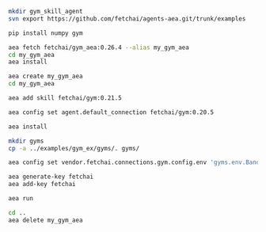 ``` bash
mkdir gym_skill_agent
svn export https://github.com/fetchai/agents-aea.git/trunk/examples
```

``` bash
pip install numpy gym
```

``` bash
aea fetch fetchai/gym_aea:0.26.4 --alias my_gym_aea
cd my_gym_aea
aea install
```

``` bash
aea create my_gym_aea
cd my_gym_aea
```

``` bash
aea add skill fetchai/gym:0.21.5
```

``` bash
aea config set agent.default_connection fetchai/gym:0.20.5
```

``` bash
aea install
```

``` bash
mkdir gyms
cp -a ../examples/gym_ex/gyms/. gyms/
```

``` bash
aea config set vendor.fetchai.connections.gym.config.env 'gyms.env.BanditNArmedRandom'
```

``` bash
aea generate-key fetchai
aea add-key fetchai
```

``` bash
aea run
```

``` bash
cd ..
aea delete my_gym_aea
```
